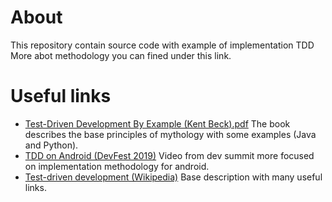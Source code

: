 # About
This repository contain source code with example of implementation TDD
More abot methodology you can fined under this link.
# Useful links
- [Test-Driven Development By Example (Kent Beck).pdf](https://github.com/clarabez/SoftwareTestingBooks/blob/master/Test-Driven%20Development%20By%20Example%20(Kent%20Beck).pdf) 
The book describes the base principles of mythology with some examples (Java and Python).
- [TDD on Android (DevFest 2019)](https://www.youtube.com/watch?v=WW5TL7070xU)
Video from dev summit more focused on implementation methodology for android.
- [Test-driven development (Wikipedia)](https://en.wikipedia.org/wiki/Test-driven_development)
Base description with many useful links.
